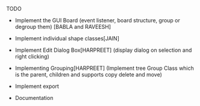 TODO
- Implement the GUI Board
    (event listener, board structure, group or degroup them) [BABLA and RAVEESH]
- Implement individual shape classes[JAIN]


- Implement Edit Dialog Box[HARPREET]
    (display dialog on selection and right clicking)


- Implementing Grouping[HARPREET]
(Implement tree Group Class which is the parent, children and supports copy delete and move)


- Implement export 

- Documentation